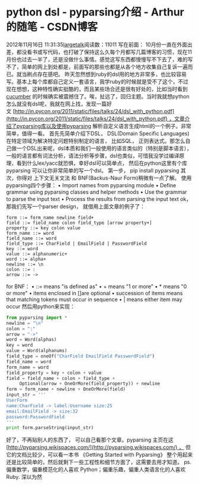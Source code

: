 # python dsl - pyparsing介绍 - Arthur的随笔 - CSDN博客
2012年11月16日 11:31:35[largetalk](https://me.csdn.net/largetalk)阅读数：11011
写在前面： 10月份一直在外面出差，都没看书或写代码，也打破了保持这么久每个月都写几篇博客的习惯，现在11月份也过去一半了，还是没做什么事情。感觉这写东西都慢慢写不下去了，难的写不了，简单的网上到处都是，前面写的那些也都是从各个地方收集自己复诉一遍而已。就当刷点存在感吧。
昨天忽然想到ruby的dsl用的地方非常多，也比较容易写。基本上每个库都自己定义一套语言，我学ruby的时候就是受不了这个，不过现在想想，这种特性确实挺酷的，而且某些场合还是很有好处的，比如当时看到
[cucumber](https://github.com/cucumber/cucumber) 的时候确实被震撼住了。唉，扯远了，回归主题。当时我就想python 怎么就没有dsl呢，我就在网上找，发现一篇好文 [http://in.pycon.org/2011/static/files/talks/24/dsl_with_python.pdf](http://in.pycon.org/2011/static/files/talks/24/dsl_with_python.pdf) ，文章介绍了pyparsing库以及使用pyparsing
 解析自定义语言生成html的一个例子。非常简单，值得一看。
首先先简单介绍下DSL， DSL(Domain Specific Languages) 在特定领域为解决特定问题特别制定的语言， 比如SQL， 正则表达式。那怎么自己做一个DSL出来呢，dsl本质和我们一般使用的语言类似的（特别是脚本语言）， 一般的语言都有词法分析，语法分析等步骤，dsl也类似，可惜我没学过编译原理，看到什么lex/yacc就恐惧，幸好dsl可以简单点， 然后在python这里有个库 pyparsing 可以让你非常简单的写一个dsl。
第一步， pip install pyparsing
其次，你得对 上下文无关文法 和 BNF(Backus-Naur Form)稍微有一点了解。
使用pyparsing四个步骤：
• Import names from pyparsing module
• Define grammar using pyparsing classes and helper methods
• Use the grammar to parse the input text
• Process the results from parsing the input text
ok， 那我们先写一个parser design， 就借用上面文章的例子了：
```
form ::= form_name newline field+
field ::= field_name colon field_type [arrow property+]
property ::= key colon value
form_name ::= word
field_name ::= word
field_type ::= CharField | EmailField | PasswordField
key ::= word
value ::= alphanumeric+
word ::= alpha+
newline ::= \n
colon ::= :
arrow ::= ->
```
for BNF：
• ::= means "is defined as"
• + means "1 or more"
• * means "0 or more"
• items enclosed in []are optional
• succession of items means that matching tokens must occur in sequence
• | means either item may occur
然后用python来实现：
```python
from pyparsing import *
newline = "\n"
colon = ":"
arrow = "->"
word = Word(alphas)
key = word
value = Word(alphanums)
field_type = oneOf("CharField EmailField PasswordField")
field_name = word
form_name = word
field_property = key + colon + value
field = field_name + colon + field_type + 
     Optional(arrow + OneOrMore(field_property)) + newline
form = form_name + newline + OneOrMore(field)
input_str = '''
UserForm
name:CharField -> label:Username size:25
email:EmailField -> size:32
password:PasswordField
'''
print form.parseString(input_str)
```
好了，不再贴别人的东西了， 可以自己看那个文章。pyparsing 主页在这[http://pyparsing.wikispaces.com/](http://pyparsing.wikispaces.com/) ， 但它的文档比较少，可以看一本书 《Getting Started with Pyparsing》
整个用起来还是比较简单的，然后就剩下一些工程性和细节方面了，这需要去用才知道。
ps. 偏重数学，偏重模范化的人喜欢 Python；偏重乐趣，偏重人类语言化的人喜欢 Ruby. 深以为然
